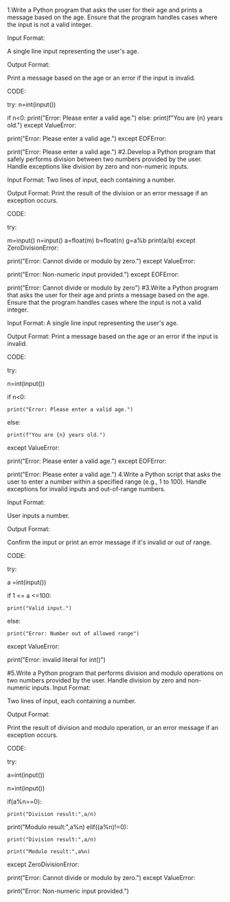1.Write a Python program that asks the user for their age and prints a message based on the age. Ensure that the program handles cases where the input is not a valid integer.

Input Format:

A single line input representing the user's age.

Output Format:

Print a message based on the age or an error if the input is invalid.

CODE:

try: n=int(input())

if n<0:
    print("Error: Please enter a valid age.")
else:
    print(f"You are {n} years old.")
except ValueError:

print("Error: Please enter a valid age.")
except EOFError:

print("Error: Please enter a valid age.")
#2.Develop a Python program that safely performs division between two numbers provided by the user. Handle exceptions like division by zero and non-numeric inputs.

Input Format: Two lines of input, each containing a number.

Output Format: Print the result of the division or an error message if an exception occurs.

CODE:

try:

m=input()
n=input()
a=float(m)
b=float(n)
g=a%b
print(a/b)
except ZeroDivisionError:

print("Error: Cannot divide or modulo by zero.")
except ValueError:

print("Error: Non-numeric input provided.")
except EOFError:

print("Error: Cannot divide or modulo by zero")
#3.Write a Python program that asks the user for their age and prints a message based on the age. Ensure that the program handles cases where the input is not a valid integer.

Input Format: A single line input representing the user's age.

Output Format: Print a message based on the age or an error if the input is invalid.

CODE:

try:

n=int(input())

if n<0:

    print("Error: Please enter a valid age.")
    
else:

    print(f"You are {n} years old.")
except ValueError:

print("Error: Please enter a valid age.")
except EOFError:

print("Error: Please enter a valid age.")
4.Write a Python script that asks the user to enter a number within a specified range (e.g., 1 to 100). Handle exceptions for invalid inputs and out-of-range numbers.

Input Format:

User inputs a number.

Output Format:

Confirm the input or print an error message if it's invalid or out of range.

CODE:

try:

a =int(input())

if 1 <= a <=100:

    print("Valid input.")
    
else:

    print("Error: Number out of allowed range")
except ValueError:

print("Error: invalid literal for int()")

#5.Write a Python program that performs division and modulo operations on two numbers provided by the user. Handle division by zero and non-numeric inputs.
Input Format:

Two lines of input, each containing a number.

Output Format:

Print the result of division and modulo operation, or an error message if an exception occurs.

CODE:

try:

a=int(input())

n=int(input())

if(a%n==0):

    print("Division result:",a/n)
   
   print("Modulo result:",a%n)
elif((a%n)!=0):

    print("Division result:",a/n)
    
    print("Modulo result:",a%n)
except ZeroDivisionError:

print("Error: Cannot divide or modulo by zero.")
except ValueError:

print("Error: Non-numeric input provided.")
